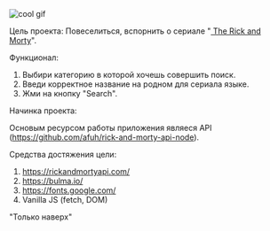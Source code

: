 <img src='../img/new.gif' alt='cool gif' style='max-width: 100%'>

Цель проекта:
Повеселиться, вспорнить о сериале "<a href="https://marselburdo.github.io/The-Rick-and-Motry-Universe/" rel="nofollow"> The Rick and Morty</a>".

Функционал:

1. Выбири категорию в которой хочешь совершить поиск.
2. Введи корректное название на родном для сериала языке.
3. Жми на кнопку "Search".

Начинка проекта:

Основым ресурсом работы приложения являеся API (https://github.com/afuh/rick-and-morty-api-node).

Средства достяжения цели:

1. https://rickandmortyapi.com/
2. https://bulma.io/
3. https://fonts.google.com/
4. Vanilla JS (fetch, DOM)


"Только наверх"


